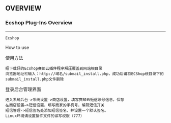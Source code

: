## OVERVIEW

### Ecshop Plug-Ins Overview

------
	Ecshop
How to use

使用方法

    把下载好的Ecshop赛邮云插件程序解压覆盖到网站根目录
    浏览器地址栏输入：http://域名/submail_install.php，成功后请将ECShop根目录下的submail_install.php文件删除

登录后台管理界面

    进入系统后台->系统设置->商店设置，填写赛邮云短信账号信息，保存
    在商店设置—>短信设置，填写商家的手机号，编辑短信开关
    短信管理->短信签名处添加短信签名，并设置一个默认签名。
    Linux环境请设置插件文件的读写权限（777）
